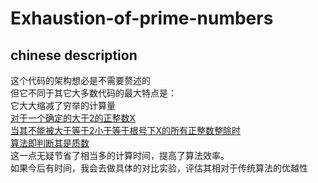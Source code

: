 # Exhaustion-of-prime-numbers
## chinese description
这个代码的架构想必是不需要赘述的  
但它不同于其它大多数代码的最大特点是：  
它大大缩减了穷举的计算量  
<u>对于一个确定的大于2的正整数X  
当其不能被大于等于2小于等于根号下X的所有正整数整除时  
算法即判断其是质数</u>  
这一点无疑节省了相当多的计算时间，提高了算法效率。  
如果今后有时间，我会去做具体的对比实验，评估其相对于传统算法的优越性  
